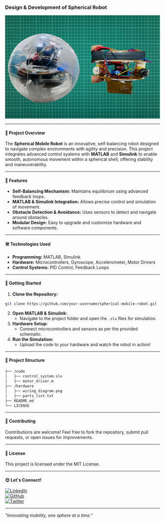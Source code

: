 ### Design & Development of Spherical Robot

![Robot Image](SPR_IRL.jpg)

---

#### 🤖 **Project Overview**
The **Spherical Mobile Robot** is an innovative, self-balancing robot designed to navigate complex environments with agility and precision. This project integrates advanced control systems with **MATLAB** and **Simulink** to enable smooth, autonomous movement within a spherical shell, offering stability and maneuverability.

---

#### 🔧 **Features**
- **Self-Balancing Mechanism:** Maintains equilibrium using advanced feedback loops.
- **MATLAB & Simulink Integration:** Allows precise control and simulation of movement.
- **Obstacle Detection & Avoidance:** Uses sensors to detect and navigate around obstacles.
- **Modular Design:** Easy to upgrade and customize hardware and software components.

---

#### 🛠 **Technologies Used**
- **Programming:** MATLAB, Simulink
- **Hardware:** Microcontrollers, Gyroscope, Accelerometer, Motor Drivers
- **Control Systems:** PID Control, Feedback Loops

---

#### 🚀 **Getting Started**
1. **Clone the Repository:**
```bash
git clone https://github.com/your-username/spherical-mobile-robot.git
```
2. **Open MATLAB & Simulink:**
   - Navigate to the project folder and open the `.slx` files for simulation.
3. **Hardware Setup:**
   - Connect microcontrollers and sensors as per the provided schematic.
4. **Run the Simulation:**
   - Upload the code to your hardware and watch the robot in action!

---

#### 📁 **Project Structure**
```
├── /code
│   ├── control_system.slx
│   ├── motor_driver.m
├── /hardware
│   ├── wiring_diagram.png
│   ├── parts_list.txt
├── README.md
└── LICENSE
```

---

#### 📝 **Contributing**
Contributions are welcome! Feel free to fork the repository, submit pull requests, or open issues for improvements.

---

#### 📄 **License**
This project is licensed under the MIT License.

---

#### 😊 **Let's Connect!**
[![LinkedIn](https://img.shields.io/badge/LinkedIn-blue?style=for-the-badge&logo=linkedin)](https://www.linkedin.com)  
[![GitHub](https://img.shields.io/badge/GitHub-black?style=for-the-badge&logo=github)](https://github.com)  
[![Twitter](https://img.shields.io/badge/Twitter-1DA1F2?style=for-the-badge&logo=twitter&logoColor=white)](https://twitter.com)

---

_"Innovating mobility, one sphere at a time."_

